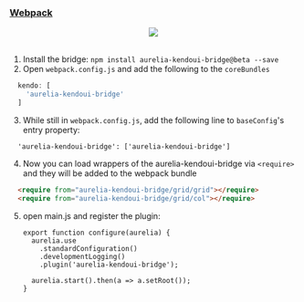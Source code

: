 ### [Webpack](http://webpack.github.io/)


<p align=center>
  <img src="https://cloud.githubusercontent.com/assets/2712405/15518423/cb5a2252-21ca-11e6-816c-f4bcbc11a505.png"></img>
 <br><br>
</p>

1. Install the bridge: `npm install aurelia-kendoui-bridge@beta --save`
2. Open `webpack.config.js` and add the following to the `coreBundles`
```javascript
  kendo: [
    'aurelia-kendoui-bridge'
  ]
```
3. While still in `webpack.config.js`, add the following line to `baseConfig`'s entry property:
```
  'aurelia-kendoui-bridge': ['aurelia-kendoui-bridge']
```
4. Now you can load wrappers of the aurelia-kendoui-bridge via `<require>` and they will be added to the webpack bundle
```html
  <require from="aurelia-kendoui-bridge/grid/grid"></require>
  <require from="aurelia-kendoui-bridge/grid/col"></require>
```
5. open main.js and register the plugin:
    ```
    export function configure(aurelia) {
      aurelia.use
        .standardConfiguration()
        .developmentLogging()
        .plugin('aurelia-kendoui-bridge');

      aurelia.start().then(a => a.setRoot());
    }
    ```
